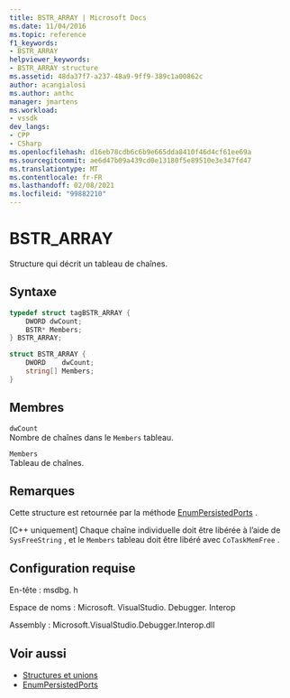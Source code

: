 ```yaml
---
title: BSTR_ARRAY | Microsoft Docs
ms.date: 11/04/2016
ms.topic: reference
f1_keywords:
- BSTR_ARRAY
helpviewer_keywords:
- BSTR_ARRAY structure
ms.assetid: 48da37f7-a237-48a9-9ff9-389c1a00862c
author: acangialosi
ms.author: anthc
manager: jmartens
ms.workload:
- vssdk
dev_langs:
- CPP
- CSharp
ms.openlocfilehash: d16eb78cdb6c6b9e665dda8410f46d4cf61ee69a
ms.sourcegitcommit: ae6d47b09a439cd0e13180f5e89510e3e347fd47
ms.translationtype: MT
ms.contentlocale: fr-FR
ms.lasthandoff: 02/08/2021
ms.locfileid: "99882210"
---
```

# <a name="bstr_array"></a>BSTR_ARRAY
Structure qui décrit un tableau de chaînes.

## <a name="syntax"></a>Syntaxe

```cpp
typedef struct tagBSTR_ARRAY {
    DWORD dwCount;
    BSTR* Members;
} BSTR_ARRAY;
```

```csharp
struct BSTR_ARRAY {
    DWORD    dwCount;
    string[] Members;
}
```

## <a name="members"></a>Membres
`dwCount`\
Nombre de chaînes dans le `Members` tableau.

`Members`\
Tableau de chaînes.

## <a name="remarks"></a>Remarques
Cette structure est retournée par la méthode [EnumPersistedPorts](../../../extensibility/debugger/reference/idebugportsupplier3-enumpersistedports.md) .

 [C++ uniquement] Chaque chaîne individuelle doit être libérée à l’aide de `SysFreeString` , et le `Members` tableau doit être libéré avec `CoTaskMemFree` .

## <a name="requirements"></a>Configuration requise
En-tête : msdbg. h

Espace de noms : Microsoft. VisualStudio. Debugger. Interop

Assembly : Microsoft.VisualStudio.Debugger.Interop.dll

## <a name="see-also"></a>Voir aussi
- [Structures et unions](../../../extensibility/debugger/reference/structures-and-unions.md)
- [EnumPersistedPorts](../../../extensibility/debugger/reference/idebugportsupplier3-enumpersistedports.md)
